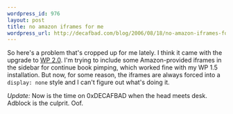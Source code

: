 ```yaml
--- 
wordpress_id: 976
layout: post
title: no amazon iframes for me
wordpress_url: http://decafbad.com/blog/2006/08/18/no-amazon-iframes-for-me
---
```

So here's a problem that's cropped up for me lately.  I think it came with the upgrade to [WP 2.0][wp2].  I'm trying to include some Amazon-provided iframes in the sidebar for continue book pimping, which worked fine with my WP 1.5 installation.  But now, for some reason, the iframes are always forced into a <code>display: none</code> style and I can't figure out what's doing it.

*Update:*  Now is the time on 0xDECAFBAD when the head meets desk.  Adblock is the culprit.  Oof.

[wp2]: http://decafbad.com/blog/2006/07/25/youngmangonewest
